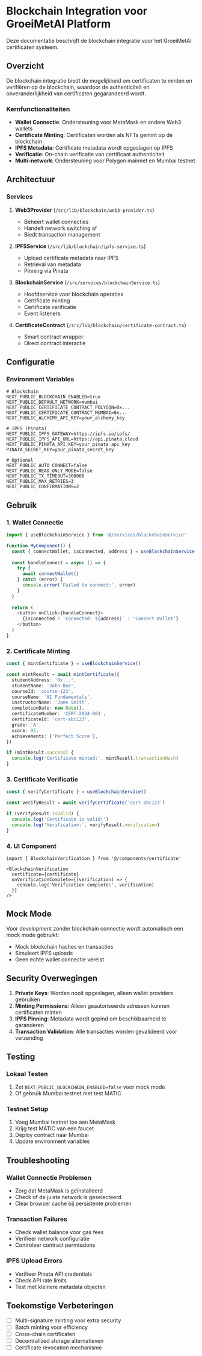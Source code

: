 # Blockchain Integration voor GroeiMetAI Platform

Deze documentatie beschrijft de blockchain integratie voor het GroeiMetAI certificaten systeem.

## Overzicht

De blockchain integratie biedt de mogelijkheid om certificaten te minten en verifiëren op de blockchain, waardoor de authenticiteit en onveranderlijkheid van certificaten gegarandeerd wordt.

### Kernfunctionaliteiten

- **Wallet Connectie**: Ondersteuning voor MetaMask en andere Web3 wallets
- **Certificate Minting**: Certificaten worden als NFTs gemint op de blockchain
- **IPFS Metadata**: Certificate metadata wordt opgeslagen op IPFS
- **Verificatie**: On-chain verificatie van certificaat authenticiteit
- **Multi-network**: Ondersteuning voor Polygon mainnet en Mumbai testnet

## Architectuur

### Services

1. **Web3Provider** (`/src/lib/blockchain/web3-provider.ts`)
   - Beheert wallet connecties
   - Handelt network switching af
   - Biedt transaction management

2. **IPFSService** (`/src/lib/blockchain/ipfs-service.ts`)
   - Upload certificate metadata naar IPFS
   - Retrieval van metadata
   - Pinning via Pinata

3. **BlockchainService** (`/src/services/blockchainService.ts`)
   - Hoofdservice voor blockchain operaties
   - Certificate minting
   - Certificate verificatie
   - Event listeners

4. **CertificateContract** (`/src/lib/blockchain/certificate-contract.ts`)
   - Smart contract wrapper
   - Direct contract interactie

## Configuratie

### Environment Variables

```env
# Blockchain
NEXT_PUBLIC_BLOCKCHAIN_ENABLED=true
NEXT_PUBLIC_DEFAULT_NETWORK=mumbai
NEXT_PUBLIC_CERTIFICATE_CONTRACT_POLYGON=0x...
NEXT_PUBLIC_CERTIFICATE_CONTRACT_MUMBAI=0x...
NEXT_PUBLIC_ALCHEMY_API_KEY=your_alchemy_key

# IPFS (Pinata)
NEXT_PUBLIC_IPFS_GATEWAY=https://ipfs.io/ipfs/
NEXT_PUBLIC_IPFS_API_URL=https://api.pinata.cloud
NEXT_PUBLIC_PINATA_API_KEY=your_pinata_api_key
PINATA_SECRET_KEY=your_pinata_secret_key

# Optional
NEXT_PUBLIC_AUTO_CONNECT=false
NEXT_PUBLIC_READ_ONLY_MODE=false
NEXT_PUBLIC_TX_TIMEOUT=300000
NEXT_PUBLIC_MAX_RETRIES=3
NEXT_PUBLIC_CONFIRMATIONS=2
```

## Gebruik

### 1. Wallet Connectie

```typescript
import { useBlockchainService } from '@/services/blockchainService'

function MyComponent() {
  const { connectWallet, isConnected, address } = useBlockchainService()
  
  const handleConnect = async () => {
    try {
      await connectWallet()
    } catch (error) {
      console.error('Failed to connect:', error)
    }
  }
  
  return (
    <button onClick={handleConnect}>
      {isConnected ? `Connected: ${address}` : 'Connect Wallet'}
    </button>
  )
}
```

### 2. Certificate Minting

```typescript
const { mintCertificate } = useBlockchainService()

const mintResult = await mintCertificate({
  studentAddress: '0x...',
  studentName: 'John Doe',
  courseId: 'course-123',
  courseName: 'AI Fundamentals',
  instructorName: 'Jane Smith',
  completionDate: new Date(),
  certificateNumber: 'CERT-2024-001',
  certificateId: 'cert-abc123',
  grade: 'A',
  score: 95,
  achievements: ['Perfect Score'],
})

if (mintResult.success) {
  console.log('Certificate minted:', mintResult.transactionHash)
}
```

### 3. Certificate Verificatie

```typescript
const { verifyCertificate } = useBlockchainService()

const verifyResult = await verifyCertificate('cert-abc123')

if (verifyResult.isValid) {
  console.log('Certificate is valid!')
  console.log('Verification:', verifyResult.verification)
}
```

### 4. UI Component

```tsx
import { BlockchainVerification } from '@/components/certificate'

<BlockchainVerification 
  certificate={certificate}
  onVerificationComplete={(verification) => {
    console.log('Verification complete:', verification)
  }}
/>
```

## Mock Mode

Voor development zonder blockchain connectie wordt automatisch een mock mode gebruikt:

- Mock blockchain hashes en transacties
- Simuleert IPFS uploads
- Geen echte wallet connectie vereist

## Security Overwegingen

1. **Private Keys**: Worden nooit opgeslagen, alleen wallet providers gebruiken
2. **Minting Permissions**: Alleen geautoriseerde adressen kunnen certificaten minten
3. **IPFS Pinning**: Metadata wordt gepind om beschikbaarheid te garanderen
4. **Transaction Validation**: Alle transacties worden gevalideerd voor verzending

## Testing

### Lokaal Testen

1. Zet `NEXT_PUBLIC_BLOCKCHAIN_ENABLED=false` voor mock mode
2. Of gebruik Mumbai testnet met test MATIC

### Testnet Setup

1. Voeg Mumbai testnet toe aan MetaMask
2. Krijg test MATIC van een faucet
3. Deploy contract naar Mumbai
4. Update environment variables

## Troubleshooting

### Wallet Connectie Problemen

- Zorg dat MetaMask is geïnstalleerd
- Check of de juiste network is geselecteerd
- Clear browser cache bij persistente problemen

### Transaction Failures

- Check wallet balance voor gas fees
- Verifieer network configuratie
- Controleer contract permissions

### IPFS Upload Errors

- Verifieer Pinata API credentials
- Check API rate limits
- Test met kleinere metadata objecten

## Toekomstige Verbeteringen

- [ ] Multi-signature minting voor extra security
- [ ] Batch minting voor efficiency
- [ ] Cross-chain certificaten
- [ ] Decentralized storage alternatieven
- [ ] Certificate revocation mechanisme